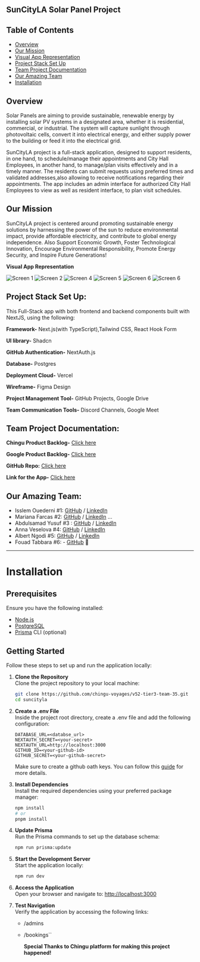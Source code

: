 ## SunCityLA Solar Panel Project
## Table of Contents

* [Overview](#overview)
* [Our Mission](#Our-Mission)
* [Visual App Representation](#Visual-App-Representation)
* [Project Stack Set Up](#Project-Stack-Set-Up)
* [Team Project Documentation](#Team-Project-Documentation)
* [Our Amazing Team](#Our-Amazing-Team)
* [Installation](#installation)

## Overview
Solar Panels are aiming to provide sustainable, renewable energy by installing solar PV systems in a designated area, whether it is residential, commercial, or industrial. The system will capture sunlight through photovoltaic cells, convert it into electrical energy, and either supply power to the building or feed it into the electrical grid.

SunCityLA project is a full-stack application, designed to support residents, in one hand, to schedule/manage their appointments and City Hall Employees, in another hand, to manage/plan visits effectively and in a timely manner. The  residents can submit requests using preferred times and validated addresses,also allowing to receive notifications regarding their appointments. 
The app includes an admin interface for authorized City Hall Employees to view as well as resident interface, to plan visit schedules.

## Our Mission 
SunCityLA project is centered around promoting sustainable energy solutions by harnessing the power of the sun to reduce environmental impact, provide affordable electricity, and contribute to global energy independence. Also Support Economic Growth, Foster Technological Innovation, Encourage Environmental Responsibility, Promote Energy Security, and Inspire Future Generations! 

**Visual App Representation** 

![Screen 1](https://github.com/user-attachments/assets/e2308e3a-cbb2-43f8-b47e-bccb5e458103)
![Screen 2](https://github.com/user-attachments/assets/9a06fec0-ef94-4db6-b2d4-78bde358d4a0)
![Screen 4](https://github.com/user-attachments/assets/6cf2c200-7a5f-4080-b897-2e62b84ce98b)
![Screen 5](https://github.com/user-attachments/assets/d0e52dd8-14e8-4491-b50f-359aeec6c286)
![Screen 6](https://github.com/user-attachments/assets/e65420a4-b5be-428b-be19-9bd072c04291)
![Screen 6](https://github.com/user-attachments/assets/1e0ac834-47cb-464e-95fb-36882de026d8)








## Project Stack Set Up:
This Full-Stack app with both frontend and backend components built with NextJS, using the following:

**Framework-** Next.js(with TypeScript),Tailwind CSS, React Hook Form

**UI library-** Shadcn

**GitHub Authentication-** NextAuth.js

**Database-** Postgres
 
**Deployment Cloud-** Vercel

**Wireframe-** Figma Design

**Project Management Tool-** GitHub Projects, Google Drive

**Team Communication Tools-** Discord Channels, Google Meet


## Team Project Documentation:

**Chingu Product Backlog-** [Click here](https://github.com/orgs/chingu-voyages/projects/277/views/1)

**Google Product Backlog-** [Click here](https://docs.google.com/document/d/1KYfGvCHYQ9AB2acP4Q80EEOivD5hVsxkwRixL91ZFto/edit?tab=t.0)

**GitHub Repo:** [Click here](https://github.com/chingu-voyages/v52-tier3-team-35)

**Link for the App-** [Click here](https://v52-tier3-team-35-v8ru.vercel.app/)
           

## Our Amazing Team:

- Isslem Ouederni #1: [GitHub](https://github.com/EslemOuederni) / [LinkedIn](https://www.linkedin.com/in/isslem-ouederni-858a13182/)
- Mariana Farcas #2: [GitHub](https://github.com/MarianaFarcas) / [LinkedIn](https://linkedin.com/in/mariana-f-6592661b5) ...
- Abdulsamad Yusuf #3 : [GitHub](https://github.com/samad13) / [LinkedIn](www.linkedin.com/in/abdulsamad-yusuf-ba0064178)
- Anna Veselova #4: [GitHub](https://github.com/AnyaVeselova) / [LinkedIn](https://www.linkedin.com/in/anna-veselova-3640752a0/)
- Albert Ngodi #5: [GitHub](https://github.com/ngodi) / [LinkedIn](https://linkedin.com/in/albertngodi)
- Fouad Tabbara #6: - [GitHub](https://github.com/fmtabbara) 🥷

---

# Installation

## Prerequisites

Ensure you have the following installed:

* [Node.js](https://nodejs.org/)
* [PostgreSQL](https://www.postgresql.org/)
* [Prisma](https://www.prisma.io/) CLI (optional)

## Getting Started

Follow these steps to set up and run the application locally:

1. **Clone the Repository**  
   Clone the project repository to your local machine:

   ```bash
   git clone https://github.com/chingu-voyages/v52-tier3-team-35.git
   cd suncityla

2. **Create a .env File**  
   Inside the project root directory, create a .env file and add the following configuration:  

   ```env
   DATABASE_URL=<databse_url>
   NEXTAUTH_SECRET=<your-secret>
   NEXTAUTH_URL=http://localhost:3000
   GITHUB_ID=<your-github-id>
   GITHUB_SECRET=<your-github-secret>
   ```

   Make sure to create a github oath keys. You can follow this [guide](https://authjs.dev/guides/configuring-github) for more details.

3. **Install Dependencies**  
   Install the required dependencies using your preferred package manager:

   ```bash
   npm install
   # or
   pnpm install
   ```

4. **Update Prisma**  
   Run the Prisma commands to set up the database schema:

   ```bash
   npm run prisma:update
   ```

5. **Start the Development Server**  
   Start the application locally:

   ```bash
   npm run dev
   ```

6. **Access the Application**  
   Open your browser and navigate to:
   [http://localhost:3000](http://localhost:3000)

7. **Test Navigation**  
   Verify the application by accessing the following links:
   * /admins
   * /bookings``
  
     **Special Thanks to Chingu platform for making this project happened!**
